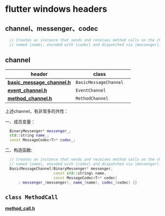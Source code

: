 # flutter windows headers

## channel、messenger、codec

```c++
  // Creates an instance that sends and receives method calls on the channel
  // named |name|, encoded with |codec| and dispatched via |messenger|.
```



## channel

| header                                                       | class                 |      |
| ------------------------------------------------------------ | --------------------- | ---- |
| [**basic_message_channel.h**](https://github.com/flutter/engine/blob/main/shell/platform/common/client_wrapper/include/flutter/basic_message_channel.h) | `BasicMessageChannel` |      |
| [**event_channel.h**](https://github.com/flutter/engine/blob/main/shell/platform/common/client_wrapper/include/flutter/event_channel.h) | `EventChannel`        |      |
| [**method_channel.h**](https://github.com/flutter/engine/blob/main/shell/platform/common/client_wrapper/include/flutter/method_channel.h) | `MethodChannel`       |      |

上述channel，有非常多的共性：

一、成员变量：

```c++
  BinaryMessenger* messenger_;
  std::string name_;
  const MessageCodec<T>* codec_;
```

二、构造函数:

```c++
  // Creates an instance that sends and receives method calls on the channel
  // named |name|, encoded with |codec| and dispatched via |messenger|.
  BasicMessageChannel(BinaryMessenger* messenger,
                      const std::string& name,
                      const MessageCodec<T>* codec)
      : messenger_(messenger), name_(name), codec_(codec) {}
```





## `class MethodCall`

[**method_call.h**](https://github.com/flutter/engine/blob/main/shell/platform/common/client_wrapper/include/flutter/method_call.h)